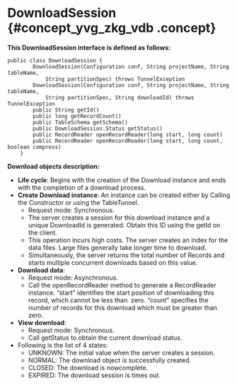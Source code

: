 # DownloadSession {#concept_yvg_zkg_vdb .concept}

**This DownloadSession interface is defined as follows:**

```
public class DownloadSession {
        DownloadSession(Configuration conf, String projectName, String tableName,
            String partitionSpec) throws TunnelException
        DownloadSession(Configuration conf, String projectName, String tableName,
            String partitionSpec, String downloadId) throws TunnelException
        public String getId()
        public long getRecordCount()
        public TableSchema getSchema()
        public DownloadSession.Status getStatus()
        public RecordReader openRecordReader(long start, long count)
        public RecordReader openRecordReader(long start, long count, boolean compress)
    }
```

**Download objects description:**

-   **Life cycle**: Begins with the creation of the Download instance and ends with the completion of a download process.
-   **Create Download instance**: An instance can be created either by Calling the Constructor or using the TableTunnel.
    -   Request mode: Synchronous.
    -   The server creates a session for this download instance and a unique DownloadId is generated. Obtain this ID using the getId on the client.
    -   This operation incurs high costs. The server creates an index for the data files. Large files generally take longer time to download.
    -   Simultaneously, the server returns the total number of Records and starts multiple concurrent downloads based on this value.
-   **Download data**:
    -   Request mode: Asynchronous.
    -   Call the openRecordReader method to generate a RecordReader instance. “start” identifies the start position of downloading this record, which cannot be less than  zero. “count” specifies the number of records for this download which must be greater than zero.
-   **View download**:
    -   Request mode: Synchronous.
    -   Call getStatus to obtain the current download status.
-   Following is the list of 4 states:
    -   UNKNOWN: The initial value when the server creates a session.
    -   NORMAL: The download object is successfully created.
    -   CLOSED: The download is nowcomplete.
    -   EXPIRED: The download session is times out.

